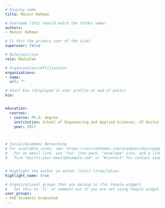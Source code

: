 ```yaml
---
# Display name
title: Manzur Rahman

# Username (this should match the folder name)
authors:
- Manzur Rahman

# Is this the primary user of the site?
superuser: false

# Role/position
role: MediaTek

# Organizations/Affiliations
organizations:
- name: 
  url: ""

# Short bio (displayed in user profile at end of posts)
bio: 


education:
  courses:
  - course: Ph.D. degree
    institution: School of Engineering and Applied Sciences, UT Austin
    year: 2017



# Social/Academic Networking
# For available icons, see: https://sourcethemes.com/academic/docs/page-builder/#icons
#   For an email link, use "fas" icon pack, "envelope" icon, and a link in the
#   form "mailto:your-email@example.com" or "#contact" for contact widget.


# Highlight the author in author lists? (true/false)
highlight_name: true

# Organizational groups that you belong to (for People widget)
#   Set this to `[]` or comment out if you are not using People widget.
user_groups:
- PhD Students Graduated
---
```

